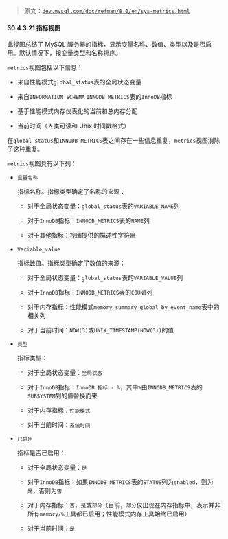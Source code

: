 > 原文：[`dev.mysql.com/doc/refman/8.0/en/sys-metrics.html`](https://dev.mysql.com/doc/refman/8.0/en/sys-metrics.html)

#### 30.4.3.21 指标视图

此视图总结了 MySQL 服务器的指标，显示变量名称、数值、类型以及是否启用。默认情况下，按变量类型和名称排序。

`metrics`视图包括以下信息：

+   来自性能模式`global_status`表的全局状态变量

+   来自`INFORMATION_SCHEMA` `INNODB_METRICS`表的`InnoDB`指标

+   基于性能模式内存仪表化的当前和总内存分配

+   当前时间（人类可读和 Unix 时间戳格式）

在`global_status`和`INNODB_METRICS`表之间存在一些信息重复，`metrics`视图消除了这种重复。

`metrics`视图具有以下列：

+   `变量名称`

    指标名称。指标类型确定了名称的来源：

    +   对于全局状态变量：`global_status`表的`VARIABLE_NAME`列

    +   对于`InnoDB`指标：`INNODB_METRICS`表的`NAME`列

    +   对于其他指标：视图提供的描述性字符串

+   `Variable_value`

    指标数值。指标类型确定了数值的来源：

    +   对于全局状态变量：`global_status`表的`VARIABLE_VALUE`列

    +   对于`InnoDB`指标：`INNODB_METRICS`表的`COUNT`列

    +   对于内存指标：性能模式`memory_summary_global_by_event_name`表中的相关列

    +   对于当前时间：`NOW(3)`或`UNIX_TIMESTAMP(NOW(3))`的值

+   `类型`

    指标类型：

    +   对于全局状态变量：`全局状态`

    +   对于`InnoDB`指标：`InnoDB 指标 - %`，其中`%`由`INNODB_METRICS`表的`SUBSYSTEM`列的值替换而来

    +   对于内存指标：`性能模式`

    +   对于当前时间：`系统时间`

+   `已启用`

    指标是否已启用：

    +   对于全局状态变量：`是`

    +   对于`InnoDB`指标：如果`INNODB_METRICS`表的`STATUS`列为`enabled`，则为`是`，否则为`否`

    +   对于内存指标：`否`，`是`或`部分`（目前，`部分`仅出现在内存指标中，表示并非所有`memory/%`工具都已启用；性能模式内存工具始终已启用）

    +   对于当前时间：`是`
